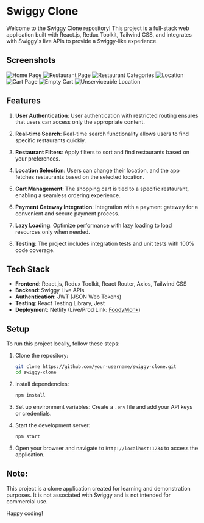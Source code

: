 # Swiggy Clone

Welcome to the Swiggy Clone repository! This project is a full-stack web application built with React.js, Redux Toolkit, Tailwind CSS, and integrates with Swiggy's live APIs to provide a Swiggy-like experience.

## Screenshots

![Home Page](https://github.com/shivang1305/swiggy/tree/testing/images/HomePage.png?raw=true)
![Restaurant Page](https://github.com/shivang1305/swiggy/tree/testing/images/RestaurantPage.png?raw=true)
![Restaurant Categories](https://github.com/shivang1305/swiggy/tree/testing/images/RestaurantCategories.png?raw=true)
![Location](https://github.com/shivang1305/swiggy/tree/testing/images/Location.png?raw=true)
![Cart Page](https://github.com/shivang1305/swiggy/tree/testing/images/CartPage.png?raw=true)
![Empty Cart](https://github.com/shivang1305/swiggy/tree/testing/images/EmptyCart.png?raw=true)
![Unserviceable Location](https://github.com/shivang1305/swiggy/tree/testing/images/UnserviceableLocation.png?raw=true)

## Features

1. **User Authentication**: User authentication with restricted routing ensures that users can access only the appropriate content.

2. **Real-time Search**: Real-time search functionality allows users to find specific restaurants quickly.

3. **Restaurant Filters**: Apply filters to sort and find restaurants based on your preferences.

4. **Location Selection**: Users can change their location, and the app fetches restaurants based on the selected location.

5. **Cart Management**: The shopping cart is tied to a specific restaurant, enabling a seamless ordering experience.

6. **Payment Gateway Integration**: Integration with a payment gateway for a convenient and secure payment process.

7. **Lazy Loading**: Optimize performance with lazy loading to load resources only when needed.

8. **Testing**: The project includes integration tests and unit tests with 100% code coverage.

## Tech Stack

- **Frontend**: React.js, Redux Toolkit, React Router, Axios, Tailwind CSS
- **Backend**: Swiggy Live APIs
- **Authentication**: JWT (JSON Web Tokens)
- **Testing**: React Testing Library, Jest
- **Deployment**: Netlify (Live/Prod Link: [FoodyMonk](https://foodymonk.netlify.app/))

## Setup

To run this project locally, follow these steps:

1. Clone the repository:

   ```bash
   git clone https://github.com/your-username/swiggy-clone.git
   cd swiggy-clone
   ```

2. Install dependencies:

   ```bash
   npm install
   ```

3. Set up environment variables: Create a `.env` file and add your API keys or credentials.
4. Start the development server:

   ```bash
   npm start
   ```

5. Open your browser and navigate to `http://localhost:1234` to access the application.

## Note:

This project is a clone application created for learning and demonstration purposes. It is not associated with Swiggy and is not intended for commercial use.

Happy coding!
